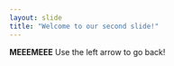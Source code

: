 ```yaml
---
layout: slide
title: "Welcome to our second slide!"
---
```

**MEEEMEEE**
Use the left arrow to go back!
